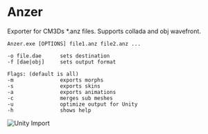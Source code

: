 Anzer
=====

Exporter for CM3Ds *.anz files. Supports collada and obj wavefront.

```
Anzer.exe [OPTIONS] file1.anz file2.anz ...

-o file.dae      sets destination
-f [dae|obj]     sets output format

Flags: (default is all)
-m               exports morphs
-s               exports skins
-a               exports animations
-c               merges sub meshes
-u				 optimize output for Unity
-h               shows help
```

![Unity Import](https://cdn.rawgit.com/EusthEnoptEron/Anzer/master/Anzer/Resources/cm3dunity.jpg)
